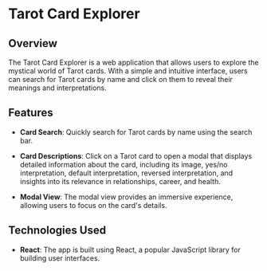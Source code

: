 # Tarot Card Explorer

## Overview

The Tarot Card Explorer is a web application that allows users to explore the mystical world of Tarot cards. With a simple and intuitive interface, users can search for Tarot cards by name and click on them to reveal their meanings and interpretations.

## Features

- **Card Search**: Quickly search for Tarot cards by name using the search bar.

- **Card Descriptions**: Click on a Tarot card to open a modal that displays detailed information about the card, including its image, yes/no interpretation, default interpretation, reversed interpretation, and insights into its relevance in relationships, career, and health.

- **Modal View**: The modal view provides an immersive experience, allowing users to focus on the card's details.

## Technologies Used

- **React**: The app is built using React, a popular JavaScript library for building user interfaces.
